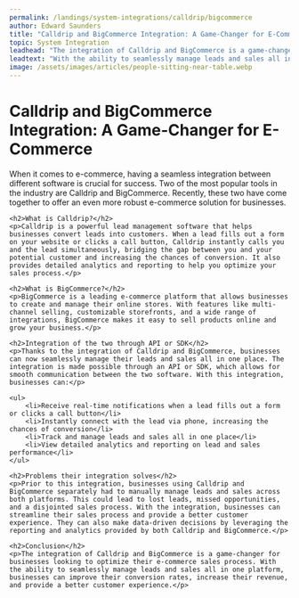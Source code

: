 ```yaml
---
permalink: /landings/system-integrations/calldrip/bigcommerce
author: Edward Saunders
title: "Calldrip and BigCommerce Integration: A Game-Changer for E-Commerce"
topic: System Integration
leadhead: "The integration of Calldrip and BigCommerce is a game-changer for businesses looking to optimize their e-commerce sales process"
leadtext: "With the ability to seamlessly manage leads and sales all in one platform, businesses can improve their conversion rates, increase their revenue, and provide a better customer experience."
image: /assets/images/articles/people-sitting-near-table.webp
---
```

<div class="arttext">	<h1>Calldrip and BigCommerce Integration: A Game-Changer for E-Commerce</h1>
	<p>When it comes to e-commerce, having a seamless integration between different software is crucial for success. Two of the most popular tools in the industry are Calldrip and BigCommerce. Recently, these two have come together to offer an even more robust e-commerce solution for businesses.</p>

	<h2>What is Calldrip?</h2>
	<p>Calldrip is a powerful lead management software that helps businesses convert leads into customers. When a lead fills out a form on your website or clicks a call button, Calldrip instantly calls you and the lead simultaneously, bridging the gap between you and your potential customer and increasing the chances of conversion. It also provides detailed analytics and reporting to help you optimize your sales process.</p>

	<h2>What is BigCommerce?</h2>
	<p>BigCommerce is a leading e-commerce platform that allows businesses to create and manage their online stores. With features like multi-channel selling, customizable storefronts, and a wide range of integrations, BigCommerce makes it easy to sell products online and grow your business.</p>

	<h2>Integration of the two through API or SDK</h2>
	<p>Thanks to the integration of Calldrip and BigCommerce, businesses can now seamlessly manage their leads and sales all in one place. The integration is made possible through an API or SDK, which allows for smooth communication between the two software. With this integration, businesses can:</p>

	<ul>
		<li>Receive real-time notifications when a lead fills out a form or clicks a call button</li>
		<li>Instantly connect with the lead via phone, increasing the chances of conversion</li>
		<li>Track and manage leads and sales all in one place</li>
		<li>View detailed analytics and reporting on lead and sales performance</li>
	</ul>

	<h2>Problems their integration solves</h2>
	<p>Prior to this integration, businesses using Calldrip and BigCommerce separately had to manually manage leads and sales across both platforms. This could lead to lost leads, missed opportunities, and a disjointed sales process. With the integration, businesses can streamline their sales process and provide a better customer experience. They can also make data-driven decisions by leveraging the reporting and analytics provided by both Calldrip and BigCommerce.</p>

	<h2>Conclusion</h2>
	<p>The integration of Calldrip and BigCommerce is a game-changer for businesses looking to optimize their e-commerce sales process. With the ability to seamlessly manage leads and sales all in one platform, businesses can improve their conversion rates, increase their revenue, and provide a better customer experience.</p>
</div>